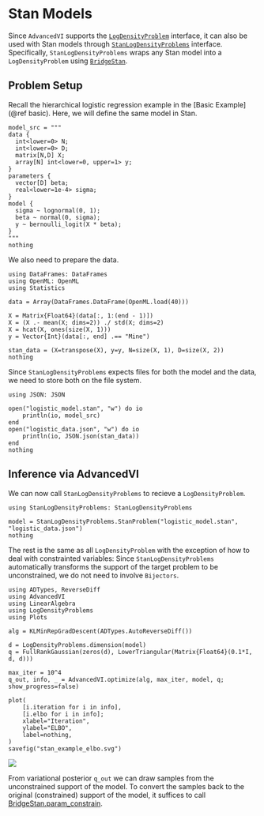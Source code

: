 # Stan Models

Since `AdvancedVI` supports the [`LogDensityProblem`](https://github.com/tpapp/LogDensityProblems.jl) interface, it can also be used with Stan models through [`StanLogDensityProblems`](https://github.com/sethaxen/StanLogDensityProblems.jl) interface.
Specifically, `StanLogDensityProblems` wraps any Stan model into a `LogDensityProblem` using [`BridgeStan`](https://github.com/roualdes/bridgestan).

## Problem Setup

Recall the hierarchical logistic regression example in the [Basic Example](@ref basic).
Here, we will define the same model in Stan.

```@example stan
model_src = """
data {
  int<lower=0> N;
  int<lower=0> D;
  matrix[N,D] X;
  array[N] int<lower=0, upper=1> y;
}
parameters {
  vector[D] beta;
  real<lower=1e-4> sigma;
}
model {
  sigma ~ lognormal(0, 1);
  beta ~ normal(0, sigma);
  y ~ bernoulli_logit(X * beta);
}
"""
nothing
```

We also need to prepare the data.

```@example stan
using DataFrames: DataFrames
using OpenML: OpenML
using Statistics

data = Array(DataFrames.DataFrame(OpenML.load(40)))

X = Matrix{Float64}(data[:, 1:(end - 1)])
X = (X .- mean(X; dims=2)) ./ std(X; dims=2)
X = hcat(X, ones(size(X, 1)))
y = Vector{Int}(data[:, end] .== "Mine")

stan_data = (X=transpose(X), y=y, N=size(X, 1), D=size(X, 2))
nothing
```

Since `StanLogDensityProblems` expects files for both the model and the data, we need to store both on the file system.

```@example stan
using JSON: JSON

open("logistic_model.stan", "w") do io
    println(io, model_src)
end
open("logistic_data.json", "w") do io
    println(io, JSON.json(stan_data))
end
nothing
```

## Inference via AdvancedVI

We can now call `StanLogDensityProblems` to recieve a `LogDensityProblem`.

```@example stan
using StanLogDensityProblems: StanLogDensityProblems

model = StanLogDensityProblems.StanProblem("logistic_model.stan", "logistic_data.json")
nothing
```

The rest is the same as all `LogDensityProblem` with the exception of how to deal with constrainted variables: Since `StanLogDensityProblems` automatically transforms the support of the target problem to be unconstrained, we do not need to involve `Bijectors`.

```@example stan
using ADTypes, ReverseDiff
using AdvancedVI
using LinearAlgebra
using LogDensityProblems
using Plots

alg = KLMinRepGradDescent(ADTypes.AutoReverseDiff())

d = LogDensityProblems.dimension(model)
q = FullRankGaussian(zeros(d), LowerTriangular(Matrix{Float64}(0.1*I, d, d)))

max_iter = 10^4
q_out, info, _ = AdvancedVI.optimize(alg, max_iter, model, q; show_progress=false)

plot(
    [i.iteration for i in info],
    [i.elbo for i in info];
    xlabel="Iteration",
    ylabel="ELBO",
    label=nothing,
)
savefig("stan_example_elbo.svg")
```

![](stan_example_elbo.svg)

From variational posterior `q_out` we can draw samples from the unconstrained support of the model.
To convert the samples back to the original (constrained) support of the model, it suffices to call [BridgeStan.param_constrain](https://roualdes.us/bridgestan/latest/languages/julia.html#BridgeStan.param_constrain).
